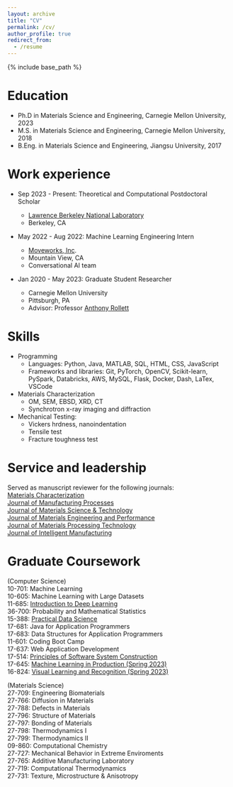 ```yaml
---
layout: archive
title: "CV"
permalink: /cv/
author_profile: true
redirect_from:
  - /resume
---
```


{% include base_path %}

Education
======
* Ph.D in Materials Science and Engineering, Carnegie Mellon University, 2023
* M.S. in Materials Science and Engineering, Carnegie Mellon University, 2018
* B.Eng. in Materials Science and Engineering, Jiangsu University, 2017

Work experience
======
* Sep 2023 - Present: Theoretical and Computational Postdoctoral Scholar
  * [Lawrence Berkeley National Laboratory](https://www.lbl.gov/)
  * Berkeley, CA

* May 2022 - Aug 2022: Machine Learning Engineering Intern
  * [Moveworks, Inc](https://www.moveworks.com/).
  * Mountain View, CA
  * Conversational AI team

* Jan 2020 - May 2023: Graduate Student Researcher
  * Carnegie Mellon University
  * Pittsburgh, PA
  * Advisor: Professor [Anthony Rollett](https://www.cmu.edu/engineering/materials/people/faculty/bios/rollett-up-7jan21.html)
  
Skills
======
* Programming
  * Languages: Python, Java, MATLAB, SQL, HTML, CSS, JavaScript
  * Frameworks and libraries: Git, PyTorch, OpenCV, Scikit-learn, PySpark, Databricks, AWS, MySQL, Flask, Docker, Dash, LaTex, VSCode
* Materials Characterization
  * OM, SEM, EBSD, XRD, CT
  * Synchrotron x-ray imaging and diffraction
* Mechanical Testing:
  * Vickers hrdness, nanoindentation
  * Tensile test
  * Fracture toughness test


<!-- Publications
======
  <ul>{% for post in site.publications %}
    {% include archive-single-cv.html %}
  {% endfor %}</ul>
   -->
   
<!-- Talks
======
  <ul>{% for post in site.talks %}
    {% include archive-single-talk-cv.html %}
  {% endfor %}</ul>
   -->
<!-- Teaching
======
  <ul>{% for post in site.teaching %}
    {% include archive-single-cv.html %}
  {% endfor %}</ul>
  
Service and leadership
======
* Currently signed in to 43 different slack teams -->

Service and leadership
======
Served as manuscript reviewer for the following journals:\
[Materials Characterization](https://www.sciencedirect.com/journal/materials-characterization)\
[Journal of Manufacturing Processes](https://www.sciencedirect.com/journal/journal-of-manufacturing-processes)\
[Journal of Materials Science & Technology](https://www.sciencedirect.com/journal/journal-of-materials-science-and-technology)\
[Journal of Materials Engineering and Performance](https://www.springer.com/journal/11665)\
[Journal of Materials Processing Technology](https://www.sciencedirect.com/journal/journal-of-materials-processing-technology)\
[Journal of Intelligent Manufacturing](https://www.springer.com/journal/10845?gclid=CjwKCAjw04yjBhApEiwAJcvNob_q8UJmz-zV_pV4h2X2MyKvy2ucqkZ2BKkX5arsVVc8u3m5zcBz8BoCtK4QAvD_BwE)

Graduate Coursework
======
(Computer Science)\
10-701: Machine Learning\
10-605: Machine Learning with Large Datasets\
11-685: [Introduction to Deep Learning](https://deeplearning.cs.cmu.edu/S23/index.html)\
36-700: Probability and Mathematical Statistics\
15-388: [Practical Data Science](http://www.datasciencecourse.org/)\
17-681: Java for Application Programmers\
17-683: Data Structures for Application Programmers\
11-601: Coding Boot Camp\
17-637: Web Application Development\
17-514: [Principles of Software System Construction](https://cmu-17-214.github.io/f2022/)\
17-645: [Machine Learning in Production (Spring 2023)](https://mlip-cmu.github.io/s2023/)\
16-824: [Visual Learning and Recognition (Spring 2023)](https://visual-learning.cs.cmu.edu/)

(Materials Science)\
27-709: Engineering Biomaterials\
27-766: Diffusion in Materials\
27-788: Defects in Materials\
27-796: Structure of Materials\
27-797: Bonding of Materials\
27-798: Thermodynamics I\
27-799: Thermodynamics II\
09-860: Computational Chemistry\
27-727: Mechanical Behavior in Extreme Enviroments\
27-765: Additive Manufacturing Laboratory\
27-719: Computational Thermodynamics\
27-731: Texture, Microstructure & Anisotropy